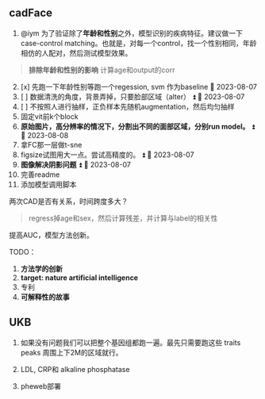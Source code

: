 
## cadFace
1. @iym 为了验证除了**年龄和性别**之外，模型识别的疾病特征。建议做一下case-control matching。也就是，对每一个control，找一个性别相同，年龄相仿的人配对，然后测试模型效果。
> **排除年龄和性别的影响**
> 计算age和output的corr


2. [x] 先跑一下年龄性别等跑一个regession, svm 作为baseline 🛫 2023-08-07
3. [ ] 数据清洗的角度，背景弄掉，只要脸部区域（alter） ⏫ 🛫 2023-08-07
4. [ ] 不按照人进行抽样，正负样本先随机augmentation，然后均匀抽样
5. 固定vit前k个block
6. **原始图片，高分辨率的情况下，分割出不同的面部区域，分别run model。** ⏫ 🛫 2023-08-08
7. 拿FC那一层做t-sne
8. figsize试图用大一点。尝试高精度的。 ⏫ 🛫 2023-08-07
9. **图像解决阴影问题** ⏫ 🛫 2023-08-07
10. 完善readme
11. 添加模型调用脚本

两次CAD是否有关系，时间跨度多大？

> regress掉age和sex，然后计算残差，并计算与label的相关性

提高AUC，模型方法创新。

TODO：
1. **方法学的创新**
2. **target: nature artificial intelligence**
3. 专利
4. **可解释性的故事**





## UKB
1. 如果没有问题我们可以把整个基因组都跑一遍。最先只需要跑这些 traits peaks 周围上下2M的区域就行。

2. LDL, CRP和 alkaline phosphatase

3. pheweb部署